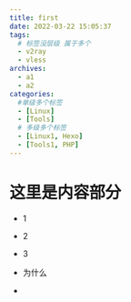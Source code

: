 ```yaml
---
title: first
date: 2022-03-22 15:05:37
tags: 
  # 标签没层级 属于多个
  - v2ray
  - vless
archives:
  - a1
  - a2
categories:
  #单级多个标签
  - [Linux]
  - [Tools]
  # 多级多个标签
  - [Linux1, Hexo]
  - [Tools1, PHP]
---
```


# 这里是内容部分

- 1

- 2

- 3

- 为什么

- 

